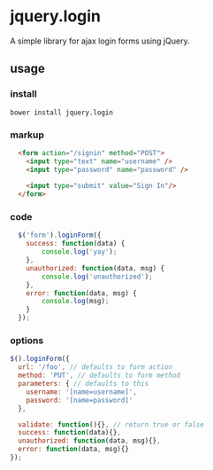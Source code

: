 jquery.login
============

A simple library for ajax login forms using jQuery.

## usage

### install
```
bower install jquery.login
```

### markup
```html
  <form action="/signin" method="POST">
    <input type="text" name="username" />
    <input type="password" name="password" />
    
    <input type="submit" value="Sign In"/>
  </form>
```

### code
```javascript
  $('form').loginForm({
  	success: function(data) {
  		console.log('yay');
  	},
  	unauthorized: function(data, msg) {
  		console.log('unauthorized');
  	},
  	error: function(data, msg) {
  		console.log(msg);
  	}
  });
```

### options
```javascript
$().loginForm({
  url: '/foo', // defaults to form action
  method: 'PUT', // defaults to form method
  parameters: { // defaults to this
    username: '[name=username]',
    password: '[name=password]'
  },

  validate: function(){}, // return true or false
  success: function(data){},
  unauthorized: function(data, msg){},
  error: function(data, msg){}
});
```
